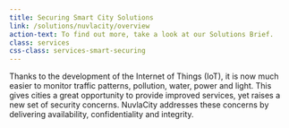 ```yaml
---
title: Securing Smart City Solutions
link: /solutions/nuvlacity/overview
action-text: To find out more, take a look at our Solutions Brief.
class: services
css-class: services-smart-securing
---
```


Thanks to the development of the Internet of Things (IoT), it is now much easier to monitor traffic patterns, pollution, water, power and light. This gives cities a great opportunity to provide improved services, yet raises a new set of security concerns. NuvlaCity addresses these concerns 
by delivering availability, confidentiality and integrity.
